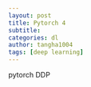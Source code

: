 ```yaml
---
layout: post
title: Pytorch 4
subtitle:
categories: dl
author: tangha1004
tags: [deep learning]
---
```


pytorch DDP